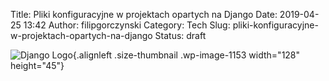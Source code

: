 Title: Pliki konfiguracyjne w projektach opartych na Django
Date: 2019-04-25 13:42
Author: filipgorczynski
Category: Tech
Slug: pliki-konfiguracyjne-w-projektach-opartych-na-django
Status: draft

![Django Logo](https://filipgorczynski.files.wordpress.com/2015/10/django-logo-positive.png?w=128){.alignleft .size-thumbnail .wp-image-1153 width="128" height="45"}
